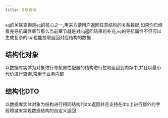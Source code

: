 ```yaml
---
title: 关联查询
---
```

`eq`的关联查询是`eq`的核心之一,用来方便用户返回任意结构的关系数据,如果你已经看完导航属性章节那么当前章节就是对`eq`返回结果的补充,`eq`的导航属性不但可以生成复杂的sql也能拉取返回对应结构的数据


## 结构化对象
以数据库实体为对象进行导航属性配置的结构进行拉取返回到内存中,并且以最小代价进行查询,常用于业务内部

## 结构化DTO
以数据库实体对象为结构进行相同结构的dto返回并且支持在dto上进行额外的字段增减来实现数据结构的自定义返回